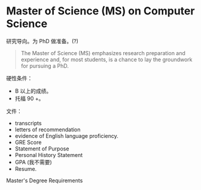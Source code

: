Master of Science (MS) on Computer Science
==========================================

研究导向。为 PhD 做准备。(?)

> The Master of Science (MS) emphasizes research preparation and experience and, for most students, is a chance to lay the groundwork for pursuing a PhD.


硬性条件：
- B 以上的成绩。
- 托福 90 +。

文件：
- transcripts
- letters of recommendation
- evidence of English language proficiency.
- GRE Score
- Statement of Purpose
- Personal History Statement
- GPA (我不需要)
- Resume.

Master's Degree Requirements

